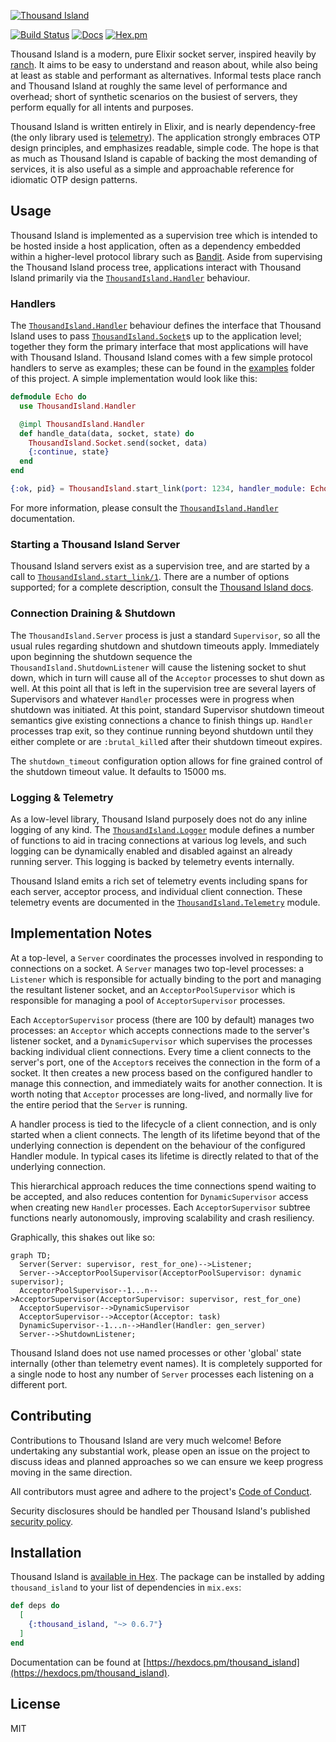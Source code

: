 [![Thousand Island](https://github.com/mtrudel/thousand_island/raw/main/assets/readme_logo.png)](https://github.com/mtrudel/thousand_island)

[![Build Status](https://github.com/mtrudel/thousand_island/workflows/Elixir%20CI/badge.svg)](https://github.com/mtrudel/thousand_island/actions)
[![Docs](https://img.shields.io/badge/api-docs-green.svg?style=flat)](https://hexdocs.pm/thousand_island)
[![Hex.pm](https://img.shields.io/hexpm/v/thousand_island.svg?style=flat&color=blue)](https://hex.pm/packages/thousand_island)

Thousand Island is a modern, pure Elixir socket server, inspired heavily by
[ranch](https://github.com/ninenines/ranch). It aims to be easy to understand
and reason about, while also being at least as stable and performant as alternatives.
Informal tests place ranch and Thousand Island at roughly the same level of
performance and overhead; short of synthetic scenarios on the busiest of servers,
they perform equally for all intents and purposes.

Thousand Island is written entirely in Elixir, and is nearly dependency-free (the
only library used is [telemetry](https://github.com/beam-telemetry/telemetry)).
The application strongly embraces OTP design principles, and emphasizes readable,
simple code. The hope is that as much as Thousand Island is capable of backing
the most demanding of services, it is also useful as a simple and approachable
reference for idiomatic OTP design patterns.

## Usage

Thousand Island is implemented as a supervision tree which is intended to be hosted
inside a host application, often as a dependency embedded within a higher-level
protocol library such as [Bandit](https://github.com/mtrudel/bandit). Aside from
supervising the Thousand Island process tree, applications interact with Thousand
Island primarily via the
[`ThousandIsland.Handler`](https://hexdocs.pm/thousand_island/ThousandIsland.Handler.html) behaviour.

### Handlers

The [`ThousandIsland.Handler`](https://hexdocs.pm/thousand_island/ThousandIsland.Handler.html) behaviour defines the interface that Thousand Island
uses to pass [`ThousandIsland.Socket`](https://hexdocs.pm/thousand_island/ThousandIsland.Socket.html)s up to the application level; together they
form the primary interface that most applications will have with Thousand Island.
Thousand Island comes with a few simple protocol handlers to serve as examples;
these can be found in the [examples](https://github.com/mtrudel/thousand_island/tree/main/examples)
folder of this project. A simple implementation would look like this:

```elixir
defmodule Echo do
  use ThousandIsland.Handler

  @impl ThousandIsland.Handler
  def handle_data(data, socket, state) do
    ThousandIsland.Socket.send(socket, data)
    {:continue, state}
  end
end

{:ok, pid} = ThousandIsland.start_link(port: 1234, handler_module: Echo)
```

For more information, please consult the [`ThousandIsland.Handler`](https://hexdocs.pm/thousand_island/ThousandIsland.Handler.html) documentation.

### Starting a Thousand Island Server

Thousand Island servers exist as a supervision tree, and are started by a call
to
[`ThousandIsland.start_link/1`](https://hexdocs.pm/thousand_island/ThousandIsland.html#start_link/1).
There are a number of options supported; for a complete description, consult the
[Thousand Island
docs](https://hexdocs.pm/thousand_island/ThousandIsland.html#t:options/0).

### Connection Draining & Shutdown

The `ThousandIsland.Server` process is just a standard `Supervisor`, so all the
usual rules regarding shutdown and shutdown timeouts apply. Immediately upon
beginning the shutdown sequence the `ThousandIsland.ShutdownListener` will cause
the listening socket to shut down, which in turn will cause all of the `Acceptor`
processes to shut down as well. At this point all that is left in the supervision
tree are several layers of Supervisors and whatever `Handler` processes were
in progress when shutdown was initiated. At this point, standard Supervisor shutdown
timeout semantics give existing connections a chance to finish things up. `Handler`
processes trap exit, so they continue running beyond shutdown until they either
complete or are `:brutal_kill`ed after their shutdown timeout expires.

The `shutdown_timeout` configuration option allows for fine grained control of
the shutdown timeout value. It defaults to 15000 ms.

### Logging & Telemetry

As a low-level library, Thousand Island purposely does not do any inline
logging of any kind. The [`ThousandIsland.Logger`](https://hexdocs.pm/thousand_island/ThousandIsland.Logger.html) module defines a number of
functions to aid in tracing connections at various log levels, and such logging
can be dynamically enabled and disabled against an already running server. This
logging is backed by telemetry events internally.

Thousand Island emits a rich set of telemetry events including spans for each
server, acceptor process, and individual client connection. These telemetry
events are documented in the [`ThousandIsland.Telemetry`](https://hexdocs.pm/thousand_island/ThousandIsland.Telemetry.html) module.

## Implementation Notes

At a top-level, a `Server` coordinates the processes involved in responding to
connections on a socket. A `Server` manages two top-level processes: a `Listener`
which is responsible for actually binding to the port and managing the resultant
listener socket, and an `AcceptorPoolSupervisor` which is responsible for managing
a pool of `AcceptorSupervisor` processes.

Each `AcceptorSupervisor` process (there are 100 by default) manages two processes:
an `Acceptor` which accepts connections made to the server's listener socket,
and a `DynamicSupervisor` which supervises the processes backing individual
client connections. Every time a client connects to the server's port, one of
the `Acceptor`s receives the connection in the form of a socket. It then creates
a new process based on the configured handler to manage this connection, and
immediately waits for another connection. It is worth noting that `Acceptor`
processes are long-lived, and normally live for the entire period that the
`Server` is running.

A handler process is tied to the lifecycle of a client connection, and is
only started when a client connects. The length of its lifetime beyond that of the
underlying connection is dependent on the behaviour of the configured Handler module.
In typical cases its lifetime is directly related to that of the underlying connection.

This hierarchical approach reduces the time connections spend waiting to be accepted,
and also reduces contention for `DynamicSupervisor` access when creating new
`Handler` processes. Each `AcceptorSupervisor` subtree functions nearly
autonomously, improving scalability and crash resiliency.

Graphically, this shakes out like so:

```mermaid
graph TD;
  Server(Server: supervisor, rest_for_one)-->Listener;
  Server-->AcceptorPoolSupervisor(AcceptorPoolSupervisor: dynamic supervisor);
  AcceptorPoolSupervisor--1...n-->AcceptorSupervisor(AcceptorSupervisor: supervisor, rest_for_one)
  AcceptorSupervisor-->DynamicSupervisor
  AcceptorSupervisor-->Acceptor(Acceptor: task)
  DynamicSupervisor--1...n-->Handler(Handler: gen_server)
  Server-->ShutdownListener;
```

Thousand Island does not use named processes or other 'global' state internally
(other than telemetry event names). It is completely supported for a single node
to host any number of `Server` processes each listening on a different port.

## Contributing

Contributions to Thousand Island are very much welcome! Before undertaking any substantial work, please
open an issue on the project to discuss ideas and planned approaches so we can ensure we keep
progress moving in the same direction.

All contributors must agree and adhere to the project's [Code of
Conduct](https://github.com/mtrudel/thousand_island/blob/main/CODE_OF_CONDUCT.md).

Security disclosures should be handled per Thousand Island's published [security policy](https://github.com/mtrudel/thousand_island/blob/main/SECURITY.md).

## Installation

Thousand Island is [available in Hex](https://hex.pm/packages/thousand_island). The package
can be installed by adding `thousand_island` to your list of dependencies in `mix.exs`:

```elixir
def deps do
  [
    {:thousand_island, "~> 0.6.7"}
  ]
end
```

Documentation can be found at [https://hexdocs.pm/thousand_island](https://hexdocs.pm/thousand_island).

## License

MIT

